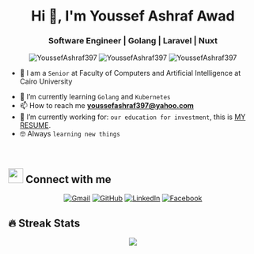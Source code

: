 <h1 align="center">Hi 👋, I'm Youssef Ashraf Awad</h1>
<h3 align="center">Software Engineer | Golang | Laravel | Nuxt</h3>

<p align="center"> <img src="https://komarev.com/ghpvc/?username=YoussefAshraf397&label=Profile%20views&color=0e75b6&style=flat" alt="YoussefAshraf397" />
		   <img src="https://badges.pufler.dev/repos/YoussefAshraf397" alt="YoussefAshraf397" />
		   <img src="https://img.shields.io/github/followers/YoussefAshraf397?label=Followers" alt="YoussefAshraf397" />
</p>


- :school: I am a `Senior` at Faculty of Computers and Artificial Intelligence at Cairo University
<!-- - 🔭 I’m currently working on [Najme Flutter Application](https://github.com/AbdoMosa99/Najme-Flutter-Mobile-App/) -->
- 🌱 I’m currently learning `Golang` and `Kubernetes`
- 📫 How to reach me **youssefashraf397@yahoo.com**
- :thinking: I’m currently working for: `our education for investment`, this is [MY RESUME](https://docs.google.com/document/d/1wk72PFoFrDSi0rgHLoFQB-hQY9Bfj_SZUer45nTpMp8/edit?usp=sharing).
- :nerd_face: Always `learning new things`
<br>

## <img src="https://media.giphy.com/media/iY8CRBdQXODJSCERIr/giphy.gif" width="30px"> Connect with me
<p align="center">
	<a href="mailto:joeashraf1998@gmail.com"><img img src="https://img.shields.io/badge/gmail-%23EA4335.svg?style=plastic&logo=gmail&logoColor=white" alt="Gmail"/></a>
	<a href="https://github.com/YoussefAshraf397"><img src="https://img.shields.io/badge/github-%23181717.svg?style=plastic&logo=github&logoColor=white" alt="GitHub"/></a>
	<a href="https://www.linkedin.com/in/youssef-ashraf-93b20a15b/"><img src="https://img.shields.io/badge/linkedin-%230A66C2.svg?style=plastic&logo=linkedin&logoColor=white" alt="LinkedIn"/></a>
	<a href="https://www.facebook.com/joeAshraf1998"><img src="https://img.shields.io/badge/facebook-%231877F2.svg?style=plastic&logo=facebook&logoColor=white" alt="Facebook"/></a>
</p>

## 🔥 Streak Stats
<p align="center"><img src="https://github-readme-streak-stats.herokuapp.com/?user=YoussefAshraf397&theme=algolia" /></p>

<br>
